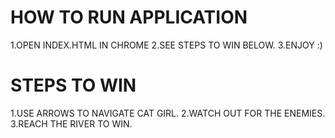 HOW TO RUN APPLICATION
===============================

1.OPEN INDEX.HTML IN CHROME
2.SEE STEPS TO WIN BELOW.
3.ENJOY :)


STEPS TO WIN
===============================

1.USE ARROWS TO NAVIGATE CAT GIRL.
2.WATCH OUT FOR THE ENEMIES.
3.REACH THE RIVER TO WIN.

